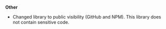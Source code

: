 **Other**

* Changed library to public visibility (GitHub and NPM). This library does not contain sensitive code.